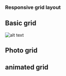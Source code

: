 ### Responsive grid layout
## Basic grid
![alt text]([https://github.com/[username]/[reponame]/blob/[branch]/image.jpg](https://github.com/Prathamesh942/cssMastery/blob/main/Screenshot%202023-12-11%20115152.png)https://github.com/Prathamesh942/cssMastery/blob/main/Screenshot%202023-12-11%20115152.png?raw=true)
## Photo grid
## animated grid
